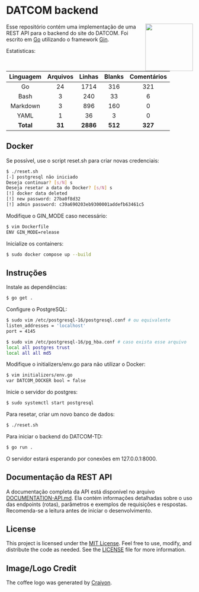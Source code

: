 # DATCOM backend

<img align="right" width="128px" src=".media/coffee.png" />

Esse repositório contém uma implementação de uma REST API para o backend do site do DATCOM. Foi escrito em [Go](https://go.dev/) utilizando o framework [Gin](https://github.com/gin-gonic/gin/).

Estatisticas:

| Linguagem  | Arquivos | Linhas   | Blanks  | Comentários |
|:----------:|:--------:|:--------:|:-------:|:-----------:|
| Go         | 24       | 1714     | 316     | 321 |
| Bash       | 3        | 240      | 33      | 6 |
| Markdown   | 3        | 896      | 160     | 0 |
| YAML       | 1        | 36       | 3       | 0 |
| **Total**  | **31**   | **2886** | **512** | **327** |

## Docker

Se possível, use o script reset.sh para criar novas credenciais:

```bash
$ ./reset.sh
[-] postgresql não iniciado
Deseja continuar? [s/N] s
Deseja resetar a data do Docker? [s/N] s
[!] docker data deleted
[!] new password: 27ba0f8d32
[!] admin password: c39a690203eb9300001addefb63461c5
```

Modifique o GIN\_MODE caso necessário:

```bash
$ vim Dockerfile
ENV GIN_MODE=release
```

Inicialize os containers:

```bash
$ sudo docker compose up --build
```

## Instruções

Instale as dependências:

```bash
$ go get .
```

Configure o PostgreSQL:

```bash
$ sudo vim /etc/postgresql-16/postgresql.conf # ou equivalente
listen_addresses = 'localhost'
port = 4145

$ sudo vim /etc/postgresql-16/pg_hba.conf # caso exista esse arquivo
local all postgres trust
local all all md5
```

Modifique o initializers/env.go para não utilizar o Docker:

```bash
$ vim initializers/env.go
var DATCOM_DOCKER bool = false
```

Inicie o servidor do postgres:

```bash
$ sudo systemctl start postgresql
```

Para resetar, criar um novo banco de dados:

```bash
$ ./reset.sh
```

Para iniciar o backend do DATCOM-TD:

```bash
$ go run .
```

O servidor estará esperando por conexões em 127.0.0.1:8000.

## Documentação da REST API

A documentação completa da API está disponível no arquivo [DOCUMENTATION-API.md](DOCUMENTATION-API.md). Ela contém informações detalhadas sobre o uso das endpoints (rotas), parâmetros e exemplos de requisições e respostas. Recomenda-se a leitura antes de iniciar o desenvolvimento.

## License

This project is licensed under the [MIT License](https://opensource.org/licenses/MIT). Feel free to use, modify, and distribute the code as needed. See the [LICENSE](LICENSE) file for more information.

## Image/Logo Credit

The coffee logo was generated by <a href="https://www.craiyon.com">Craiyon</a>.
